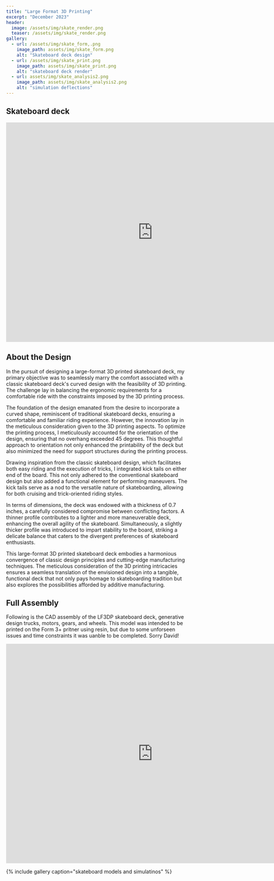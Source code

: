 ```yaml
---
title: "Large Format 3D Printing"
excerpt: "December 2023"
header:
  image: /assets/img/skate_render.png
  teaser: /assets/img/skate_render.png
gallery:
  - url: /assets/img/skate_form,.png
    image_path: assets/img/skate_form.png
    alt: "Skateboard deck design"
  - url: /assets/img/skate_print.png
    image_path: assets/img/skate_print.png
    alt: "skateboard deck render"
  - url: assets/img/skate_analysis2.png
    image_path: assets/img/skate_analysis2.png
    alt: "simulation deflections"
---
```



## Skateboard deck
<iframe src="https://vanderbilt643.autodesk360.com/shares/public/SH512d4QTec90decfa6ecd2dfe38cdef3aa7?mode=embed" width="800" height="600" allowfullscreen="true" webkitallowfullscreen="true" mozallowfullscreen="true"  frameborder="0"></iframe>


## About the Design
In the pursuit of designing a large-format 3D printed skateboard deck, my primary objective was to seamlessly marry the comfort associated with a classic skateboard deck's curved design with the feasibility of 3D printing. The challenge lay in balancing the ergonomic requirements for a comfortable ride with the constraints imposed by the 3D printing process.

The foundation of the design emanated from the desire to incorporate a curved shape, reminiscent of traditional skateboard decks, ensuring a comfortable and familiar riding experience. However, the innovation lay in the meticulous consideration given to the 3D printing aspects. To optimize the printing process, I meticulously accounted for the orientation of the design, ensuring that no overhang exceeded 45 degrees. This thoughtful approach to orientation not only enhanced the printability of the deck but also minimized the need for support structures during the printing process.

Drawing inspiration from the classic skateboard design, which facilitates both easy riding and the execution of tricks, I integrated kick tails on either end of the board. This not only adhered to the conventional skateboard design but also added a functional element for performing maneuvers. The kick tails serve as a nod to the versatile nature of skateboarding, allowing for both cruising and trick-oriented riding styles.

In terms of dimensions, the deck was endowed with a thickness of 0.7 inches, a carefully considered compromise between conflicting factors. A thinner profile contributes to a lighter and more maneuverable deck, enhancing the overall agility of the skateboard. Simultaneously, a slightly thicker profile was introduced to impart stability to the board, striking a delicate balance that caters to the divergent preferences of skateboard enthusiasts.

This large-format 3D printed skateboard deck embodies a harmonious convergence of classic design principles and cutting-edge manufacturing techniques. The meticulous consideration of the 3D printing intricacies ensures a seamless translation of the envisioned design into a tangible, functional deck that not only pays homage to skateboarding tradition but also explores the possibilities afforded by additive manufacturing.


## Full Assembly
Following is the CAD assembly of the LF3DP skateboard deck, generative design trucks, motors, gears, and wheels. This model was intended to be printed on the Form 3+ pritner using resin, but due to some unforseen issues and time constraints it was uanble to be completed. Sorry David!

<iframe src="https://vanderbilt643.autodesk360.com/shares/public/SH512d4QTec90decfa6e4dcf9441c924513a?mode=embed" width="800" height="600" allowfullscreen="true" webkitallowfullscreen="true" mozallowfullscreen="true"  frameborder="0"></iframe>

{% include gallery caption="skateboard models and simulatinos" %}

